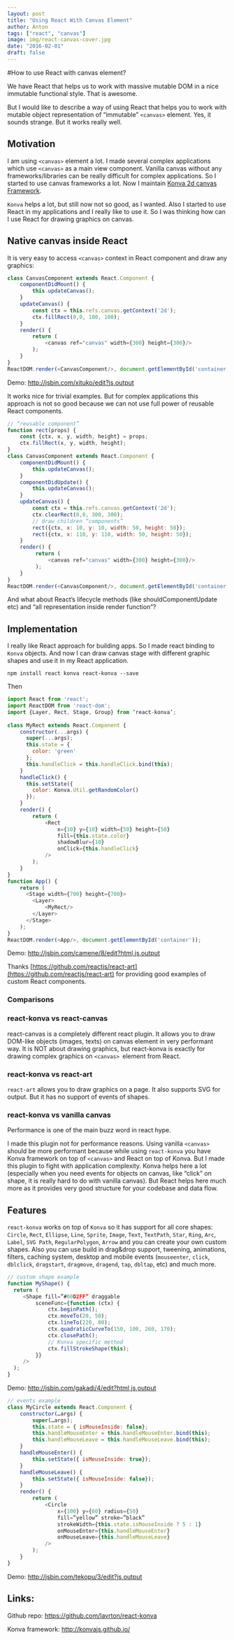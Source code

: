 ```yaml
---
layout: post
title: "Using React With Canvas Element"
author: Anton
tags: ["react", "canvas"]
image: img/react-canvas-cover.jpg
date: "2016-02-01"
draft: false
---
```


#How to use React with canvas element?

We have React that helps us to work with massive mutable DOM in a nice immutable functional style. That is awesome.

But I would like to describe a way of using React that helps you to work with mutable object representation of “immutable” `<canvas>` element. Yes, it sounds strange. But it works really well.

## Motivation

I am using `<canvas>` element a lot. I made several complex applications which use `<canvas>` as a main view component. Vanilla canvas without any frameworks/libraries can be really difficult for complex applications. So I started to use canvas frameworks a lot. Now I maintain [Konva 2d canvas Framework](https://konvajs.github.io/).

`Konva` helps a lot, but still now not so good, as I wanted. Also I started to use React in my applications and I really like to use it. So I was thinking how can I use React for drawing graphics on canvas.

## Native canvas inside React

It is very easy to access `<canvas>` context in React component and draw any graphics:

```javascript
class CanvasComponent extends React.Component {
    componentDidMount() {
        this.updateCanvas();
    }
    updateCanvas() {
        const ctx = this.refs.canvas.getContext('2d');
        ctx.fillRect(0,0, 100, 100);
    }
    render() {
        return (
            <canvas ref="canvas" width={300} height={300}/>
        );
    }
}
ReactDOM.render(<CanvasComponent/>, document.getElementById('container'));
```

Demo: http://jsbin.com/xituko/edit?js,output

It works nice for trivial examples. But for complex applications this approach is not so good because we can not use full power of reusable React components.

```javascript
// “reusable component”
function rect(props) {
    const {ctx, x, y, width, height} = props;
    ctx.fillRect(x, y, width, height);
}
class CanvasComponent extends React.Component {
    componentDidMount() {
        this.updateCanvas();
    }
    componentDidUpdate() {
        this.updateCanvas();
    }
    updateCanvas() {
        const ctx = this.refs.canvas.getContext('2d');
        ctx.clearRect(0,0, 300, 300);
        // draw children “components”
        rect({ctx, x: 10, y: 10, width: 50, height: 50});
        rect({ctx, x: 110, y: 110, width: 50, height: 50});
    }
    render() {
         return (
             <canvas ref="canvas" width={300} height={300}/>
         );
    }
}
ReactDOM.render(<CanvasComponent/>, document.getElementById('container'));
```

And what about React’s lifecycle methods (like shouldComponentUpdate etc) and “all representation inside render function”?

## Implementation

I really like React approach for building apps. So I made react binding to `Konva` objects. And now I can draw canvas stage with different graphic shapes and use it in my React application.

```
npm install react konva react-konva --save
```

Then

```javascript
import React from 'react';
import ReactDOM from 'react-dom';
import {Layer, Rect, Stage, Group} from ‘react-konva’;
 
class MyRect extends React.Component {
    constructor(...args) {
      super(...args);
      this.state = {
        color: 'green'
      };
      this.handleClick = this.handleClick.bind(this);
    }
    handleClick() {
      this.setState({
        color: Konva.Util.getRandomColor()
      });
    }
    render() {
        return (
            <Rect
                x={10} y={10} width={50} height={50}
                fill={this.state.color}
                shadowBlur={10}
                onClick={this.handleClick}
            />
        );
    }
}
function App() {
    return (
      <Stage width={700} height={700}>
        <Layer>
            <MyRect/>
        </Layer>
      </Stage>
    );
}
ReactDOM.render(<App/>, document.getElementById('container'));
```

Demo: http://jsbin.com/camene/8/edit?html,js,output

Thanks [https://github.com/reactjs/react-art](https://github.com/reactjs/react-art) for providing good examples of custom React components.

### Comparisons

### react-konva vs react-canvas

react-canvas is a completely different react plugin. It allows you to draw DOM-like objects (images, texts) on canvas element in very performant way. It is NOT about drawing graphics, but react-konva is exactly for drawing complex graphics on `<canvas> `element from React.

### react-konva vs react-art

`react-art` allows you to draw graphics on a page. It also supports SVG for output. But it has no support of events of shapes.

### react-konva vs vanilla canvas
Performance is one of the main buzz word in react hype.

I made this plugin not for performance reasons. Using vanilla `<canvas>` should be more performant because while using `react-konva` you have Konva framework on top of `<canvas>` and React on top of Konva. But I made this plugin to fight with application complexity. Konva helps here a lot (especially when you need events for objects on canvas, like “click” on shape, it is really hard to do with vanilla canvas). But React helps here much more as it provides very good structure for your codebase and data flow.

## Features

`react-konva` works on top of `Konva` so it has support for all core shapes: `Circle`, `Rect`, `Ellipse`, `Line`, `Sprite`, `Image`, `Text`, `TextPath`, `Star`, `Ring`, `Arc`, `Label`, `SVG Path`, `RegularPolygon`, `Arrow` and you can create your own custom shapes. Also you can use build in drag&drop support, tweening, animations, filters, caching system, desktop and mobile events (`mouseenter`, `click`, `dblclick`, `dragstart`, `dragmove`, `dragend`, `tap`, `dbltap`, etc) and much more.

```javascript
// custom shape example
function MyShape() {
  return (
     <Shape fill=”#00D2FF” draggable
         sceneFunc={function (ctx) {
             ctx.beginPath();
             ctx.moveTo(20, 50);
             ctx.lineTo(220, 80);
             ctx.quadraticCurveTo(150, 100, 260, 170);
             ctx.closePath();
             // Konva specific method
             ctx.fillStrokeShape(this);
         }}
     />
  );
}
```
Demo: http://jsbin.com/gakadi/4/edit?html,js,output

```javascript
// events example
class MyCircle extends React.Component {
    constructor(…args) {
        super(…args);
        this.state = { isMouseInside: false};
        this.handleMouseEnter = this.handleMouseEnter.bind(this);
        this.handleMouseLeave = this.handleMouseLeave.bind(this);
    }
    handleMouseEnter() {
        this.setState({ isMouseInside: true});
    }
    handleMouseLeave() {
        this.setState({ isMouseInside: false});
    }
    render() {
        return (
            <Circle
                x={100} y={60} radius={50}
                fill=”yellow” stroke=”black”
                strokeWidth={this.state.isMouseInside ? 5 : 1}
                onMouseEnter={this.handleMouseEnter}
                onMouseLeave={this.handleMouseLeave}
            />
        );
    }
}
```
Demo: http://jsbin.com/tekopu/3/edit?js,output

## Links:

Github repo: https://github.com/lavrton/react-konva

Konva framework: http://konvajs.github.io/